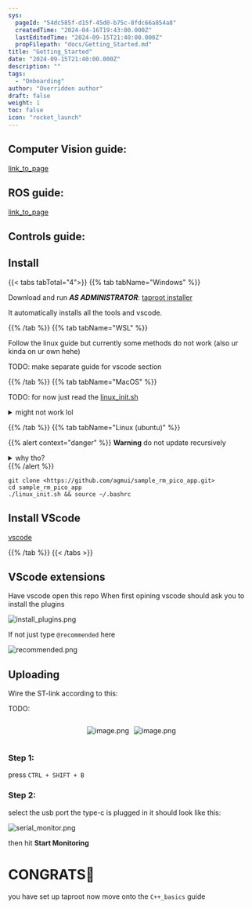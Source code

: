 ```yaml
---
sys:
  pageId: "54dc585f-d15f-45d0-b75c-8fdc66a854a8"
  createdTime: "2024-04-16T19:43:00.000Z"
  lastEditedTime: "2024-09-15T21:40:00.000Z"
  propFilepath: "docs/Getting_Started.md"
title: "Getting_Started"
date: "2024-09-15T21:40:00.000Z"
description: ""
tags:
  - "Onboarding"
author: "Overridden author"
draft: false
weight: 1
toc: false
icon: "rocket_launch"
---
```


## Computer Vision guide:

[link_to_page](86d45bc0-388b-4d26-8848-44f255f73d0e)

## ROS guide:

[link_to_page](3c76c1de-ec8f-46d6-8b0a-294005edc2d5)

## Controls guide:

## Install

{{< tabs tabTotal="4">}}
{{% tab tabName="Windows" %}}

Download and run _**AS ADMINISTRATOR**_: [taproot installer](https://github.com/Thornbots/TeachingFreshies/releases/tag/1.0)

It automatically installs all the tools and vscode.

{{% /tab %}}
{{% tab tabName="WSL" %}}

Follow the linux guide but currently some methods do not work (also ur kinda on ur own hehe)

TODO: make separate guide for vscode section

{{% /tab %}}
{{% tab tabName="MacOS" %}}

TODO: for now just read the [linux_init.sh](https://github.com/agmui/sample_rm_pico_app/blob/main/linux_init.sh)

<details>
<summary>might not work lol</summary>

`brew install libusb pkg-config`

Next install: [vscode](https://code.visualstudio.com/Download)

</details>

{{% /tab %}}
{{% tab tabName="Linux (ubuntu)" %}}

{{% alert context="danger" %}}
**Warning** do not update recursively
<details>
<summary>why tho?</summary>
There are some submodules that may go on for a while (like tinyusb) and I highly
recommend you don't need to get them.
If you want to see what submodules I update just look in `linux_init.sh`
</details>
{{% /alert %}}

```shell
git clone <https://github.com/agmui/sample_rm_pico_app.git>
cd sample_rm_pico_app
./linux_init.sh && source ~/.bashrc
```

## Install VScode

[vscode](https://code.visualstudio.com/Download)

{{% /tab %}}
{{< /tabs >}}

## VScode extensions

Have vscode open this repo
When first opining vscode should ask you to install the plugins

![install_plugins.png](https://prod-files-secure.s3.us-west-2.amazonaws.com/d518164a-d88e-44d1-a4ee-3adb3bd8bce0/89bd30f0-1825-4e77-867b-0a41ce370880/install_plugins.png?X-Amz-Algorithm=AWS4-HMAC-SHA256&X-Amz-Content-Sha256=UNSIGNED-PAYLOAD&X-Amz-Credential=ASIAZI2LB4663PGG2YCJ%2F20250426%2Fus-west-2%2Fs3%2Faws4_request&X-Amz-Date=20250426T032416Z&X-Amz-Expires=3600&X-Amz-Security-Token=IQoJb3JpZ2luX2VjEKP%2F%2F%2F%2F%2F%2F%2F%2F%2F%2FwEaCXVzLXdlc3QtMiJIMEYCIQCHJPZKlpLr29tC1XmKK8jusIR5T7Xq%2FKvU0Zr3kg2EMwIhANfNKLV6XBpNNvJl587V7tW3Zj47YuyvVKWUXME8k7VrKv8DCDwQABoMNjM3NDIzMTgzODA1Igy%2FVQ5qdbOa81PaeKUq3AOLsoOdstLkt4kskrDrz7uVLKLzUaVJNpJ1qhMgzynvFbgCSDvtYB3pEKJBr27WbfQKp%2BFUVbDbnlb9ZhIutIU5q6MfbNVbiNmRKlNLceN97esIhFyDjeXCglgf9U0cJHmMsgzX%2FcNfa6kAa4ESicGqQ6N%2BwO6sz3C1lyqbTbvAU6PdAEVP5DiJkOIl%2FqIz%2FsbW6l2QWDmx5BZDlxT3v8C1rR50hEkg8eFNSIINEz%2B0Kwh%2Fp%2BvrF4ge9qJpzyzT8Fl6DmYTCNn01H3V%2BjTwbXrQ%2FRqQef14Hg2kLXHZ%2FYATwH3PWt4j7uToDwjcvvGFea7l%2BhzlLBJPLrchcgBMg9TmHRwgcAh1BXk56BHVg3GkTEWtWMKf2Nw%2Fbp5eSPH1xnpd5LMhsd2EUPxsuhQuMo6l5yFU3MBORm1Ggfnim%2BTRsnMN2dC%2BE5lK4SmyUtoLulTbcm9FCE5LMymvmHC7b6%2FBnALpPgM2%2FLmjShTLv1Tl5swBV7KK0Giep6UdmewuKmUFt2TdwsenzSpPK%2FkBTchgE5HeB1FpdBOsaDD9fRLTQNfz1pOhIuaBWDRfObYbyDlFplsAQRjblGH6elIptgDp2rvPNrURJdznPeySxb9jrQM9RWFheA8dk6JptTCbkrHABjqkAZ3I3Da7j94g5HFteQgrQDyRFvDNL73bGucTvhVVWT9z2xGfKSCLjAeHV5y1JYi1lKu%2FdZ1RODNv5poQ4Fj8ZoveBGyg8aKBoOghzcLLneugM1u5ikLf0SCK4MWI3KP6hDljO%2B95RdNwsoZ%2BqSbytsXtOC4IKJ8porzg7FBUSREixn4xPo0xfQ3F1vqypLzXOEMMaXuURFUlRNFPgjjl7wVoARSH&X-Amz-Signature=1d095a1a17daffaeb29754dbb0a1b73d5ffd4490651fd2226ec1918f3969e6e7&X-Amz-SignedHeaders=host&x-id=GetObject)

If not just type `@recommended` here  

![recommended.png](https://prod-files-secure.s3.us-west-2.amazonaws.com/d518164a-d88e-44d1-a4ee-3adb3bd8bce0/61e661e9-5d85-4dfc-be0d-8d2097a5e793/recommended.png?X-Amz-Algorithm=AWS4-HMAC-SHA256&X-Amz-Content-Sha256=UNSIGNED-PAYLOAD&X-Amz-Credential=ASIAZI2LB4663PGG2YCJ%2F20250426%2Fus-west-2%2Fs3%2Faws4_request&X-Amz-Date=20250426T032416Z&X-Amz-Expires=3600&X-Amz-Security-Token=IQoJb3JpZ2luX2VjEKP%2F%2F%2F%2F%2F%2F%2F%2F%2F%2FwEaCXVzLXdlc3QtMiJIMEYCIQCHJPZKlpLr29tC1XmKK8jusIR5T7Xq%2FKvU0Zr3kg2EMwIhANfNKLV6XBpNNvJl587V7tW3Zj47YuyvVKWUXME8k7VrKv8DCDwQABoMNjM3NDIzMTgzODA1Igy%2FVQ5qdbOa81PaeKUq3AOLsoOdstLkt4kskrDrz7uVLKLzUaVJNpJ1qhMgzynvFbgCSDvtYB3pEKJBr27WbfQKp%2BFUVbDbnlb9ZhIutIU5q6MfbNVbiNmRKlNLceN97esIhFyDjeXCglgf9U0cJHmMsgzX%2FcNfa6kAa4ESicGqQ6N%2BwO6sz3C1lyqbTbvAU6PdAEVP5DiJkOIl%2FqIz%2FsbW6l2QWDmx5BZDlxT3v8C1rR50hEkg8eFNSIINEz%2B0Kwh%2Fp%2BvrF4ge9qJpzyzT8Fl6DmYTCNn01H3V%2BjTwbXrQ%2FRqQef14Hg2kLXHZ%2FYATwH3PWt4j7uToDwjcvvGFea7l%2BhzlLBJPLrchcgBMg9TmHRwgcAh1BXk56BHVg3GkTEWtWMKf2Nw%2Fbp5eSPH1xnpd5LMhsd2EUPxsuhQuMo6l5yFU3MBORm1Ggfnim%2BTRsnMN2dC%2BE5lK4SmyUtoLulTbcm9FCE5LMymvmHC7b6%2FBnALpPgM2%2FLmjShTLv1Tl5swBV7KK0Giep6UdmewuKmUFt2TdwsenzSpPK%2FkBTchgE5HeB1FpdBOsaDD9fRLTQNfz1pOhIuaBWDRfObYbyDlFplsAQRjblGH6elIptgDp2rvPNrURJdznPeySxb9jrQM9RWFheA8dk6JptTCbkrHABjqkAZ3I3Da7j94g5HFteQgrQDyRFvDNL73bGucTvhVVWT9z2xGfKSCLjAeHV5y1JYi1lKu%2FdZ1RODNv5poQ4Fj8ZoveBGyg8aKBoOghzcLLneugM1u5ikLf0SCK4MWI3KP6hDljO%2B95RdNwsoZ%2BqSbytsXtOC4IKJ8porzg7FBUSREixn4xPo0xfQ3F1vqypLzXOEMMaXuURFUlRNFPgjjl7wVoARSH&X-Amz-Signature=32d38d5073ce6587fada2f281c96f1f06cf9c060eb035fdf80dd3740beff576d&X-Amz-SignedHeaders=host&x-id=GetObject)

## Uploading

Wire the ST-link according to this:

TODO:

<div style="display: flex;flex-direction: row; column-gap:10px; max-width: 630px;justify-content: center;">
<div>

![image.png](https://prod-files-secure.s3.us-west-2.amazonaws.com/d518164a-d88e-44d1-a4ee-3adb3bd8bce0/210ecb78-1116-4d7b-b9b7-2292f66fa2c2/image.png?X-Amz-Algorithm=AWS4-HMAC-SHA256&X-Amz-Content-Sha256=UNSIGNED-PAYLOAD&X-Amz-Credential=ASIAZI2LB466RRGDJRS4%2F20250426%2Fus-west-2%2Fs3%2Faws4_request&X-Amz-Date=20250426T032419Z&X-Amz-Expires=3600&X-Amz-Security-Token=IQoJb3JpZ2luX2VjEKP%2F%2F%2F%2F%2F%2F%2F%2F%2F%2FwEaCXVzLXdlc3QtMiJGMEQCIAHeXsH0cub5DxWX%2BOpVcUWv7LaxB9wIay%2BXkx97EXVBAiAlwMEVLzReqJNeb77SuVCOQsVqG%2FZ1KVl3SQLRiJNToyr%2FAwg8EAAaDDYzNzQyMzE4MzgwNSIMDSswN%2Fl0%2BQJ%2BGB5sKtwDLQ0AR%2BeLIJZeNBPxKRkHV44wmBZiZsehHhxA4vy9w401N9co3aDi3n0HoJWSG4t2HnFpLW1LXPbTZhfzgJNPFUB%2Bdhc2QuJw%2Btr%2BTe6CHO5z%2FYnm59s%2FYmrFAbZ5ZKyKRQ98Ax4jzjqFWZDGLsiXJU2tUUvex43V0XTv4WSju3roX6u1ZHjaPOYnz%2BC2dOSYbbLLOxFNIipzrBCOoz1fQFiHUJzgj6rIvXYPJ8SzOhMKvUjmroDVpCHTvEPXsJZQtEgQK9B6QGWQkh1L2ykMc%2Fw3OyekOJhWsWhftChvf1d5XM70NeFLceMm1YNrmqEJdsbS7PSTHd3AdVLGG9tjJ5lvLmjhyEdWBZpbFT25wVYAFLNZiKPrJID4tRoE1%2BvKMOYoFqtdJ%2FBtbjnTON8iNAL75hpawjTuvxQsv1jK4giuRGWlXEkYzB7L7sX7PPXiavw0HyAgx9tseH5cXis71TfIjaMWYJm5NRTTTCST3rz4c0QipLbkR9PQqRa58CLZpztfhMwCA%2F%2FD9DtEd%2Fu9ZhIViIBIwVgeGwU3SafOG23xlTZkOy%2Fzu%2BLuEqzfSLjjHfw%2F6YRpBoQEOWaG%2BRNvZj4b4WImZKx5YERWXkZBe4ZvnnFb%2BHGcd3V1WCcw%2FI2xwAY6pgEy3GksOOmUHX94s1PoGE%2Fqqh6QYUQf1YjZqlRg33PMHqyU60kSzSS4ycOfx4ZpjunXUH%2BbRi967c%2B113hxFeo55xbEchmSrto4ckn%2FifgMNOVn5fEISiMMyCgQGmdVkt0aBY%2BBgy%2FybzT39AhURBHuatX9NUAVexn8lAn4C72rh6Qr9BcMkTiYLn8d65wuJ4XNb0tVGiL7CB5U9q5k6IFR1h67Hste&X-Amz-Signature=6efaea2dea3d68363887f9947aaeaf74d43ec5e9b30109e9a6b03918fd135193&X-Amz-SignedHeaders=host&x-id=GetObject)

</div>
<div>

![image.png](https://prod-files-secure.s3.us-west-2.amazonaws.com/d518164a-d88e-44d1-a4ee-3adb3bd8bce0/33a0fd0f-8ca6-4a86-8e09-26e95ded1fff/image.png?X-Amz-Algorithm=AWS4-HMAC-SHA256&X-Amz-Content-Sha256=UNSIGNED-PAYLOAD&X-Amz-Credential=ASIAZI2LB466UFTHEUDC%2F20250426%2Fus-west-2%2Fs3%2Faws4_request&X-Amz-Date=20250426T032419Z&X-Amz-Expires=3600&X-Amz-Security-Token=IQoJb3JpZ2luX2VjEKP%2F%2F%2F%2F%2F%2F%2F%2F%2F%2FwEaCXVzLXdlc3QtMiJHMEUCIHjb1O10sRwda9lG1zLovYtM7%2BVEteOlybkG%2FPLKBavBAiEA7vnRc5ESPsDC7EvFNzn6wOAZXD1DiKk95GrtjLQvE1oq%2FwMIPBAAGgw2Mzc0MjMxODM4MDUiDFBmlE4c1WvMa4s%2FaircA0zg5kgcnGxX5cfUOLz%2B5KhMMnf7TP5mySX1kxa6m9WeUBbl3Qwxinu3%2B%2B41XLGwgvuLJJyz1Wh47LNShcyeWdxPJkYcGlw7tWwry%2B6HT8gc8q7viLCTSsGvdYwaT%2BrzwGDrMNZB53d8capgDuN5UDa7lSTORCAPtLHINLhsJDEcdcY8WydFGisAraSOnQn8KgC%2FsPmfWHhuhFBbBBabWUAnlMju%2B9p7YCyYW80kNruEwQjUV77oJiwu71lr4p8wzv4r5l9OPFiKDlg4UPr%2FCDtANYTcZ7IKCvEGNvryGPxHBUR3rkfMS7ixQFnmlUq2b7SoFwmPBT%2Fw2Fq6suf4%2FfHX%2Brx7IyDNPp4fjYoKIk02FqSI2tEIF4Z1Z1ojtXyendK0F%2FhMCnRbJO0Q7Gjy0nltc3C5y6No5MFqaYx2KsEqT%2BGQFQpptKuouAxmev2yEv4dRx0bRhePosRJfxr%2B%2FUD3bcKOMWgzL%2F6KW1wjFvAHu5E%2FnJ7JpEnYJCGKMpRej2B1S7rdYoR%2FwQAYDGGqscST8dKgSYYY%2FLn6THvZEPX8G2q%2FiIHMtnT8ct65FCXQI8rJiOMTlMuC6jQZzHjVi%2Fxkw7iZ%2BeLejfmLjMdBg%2B8wZLk0r72WcOcvVZulMPmNscAGOqUBTQGX72FtERJ5T0sKeiwtrpiiwXH2so2BVIWTezAjggBfIIr6FBKfp8Ucs2Jx1lv5mAEVMLH2OQYPSQTbqjXcT3fp%2BRi1qrgD9TYuFScGVObpRZo7sqok5poMyXw7uI9CIck2O9O004fCxFxzN05kx7jWYrP4Z8cAtxpDWXqYn2noVNoWedoNWOENHDlHx7kWpw%2BX3HmsisyaQDwdUqfUNITaciEs&X-Amz-Signature=1220d7f3d72e5fdb89b7d9b588551c8f8bf095a5153e45452d39ebf5aa96fb02&X-Amz-SignedHeaders=host&x-id=GetObject)

</div>
</div>

### Step 1:

press `CTRL + SHIFT + B`

### Step 2:

select the usb port the type-c is plugged in it should look like this:

![serial_monitor.png](https://prod-files-secure.s3.us-west-2.amazonaws.com/d518164a-d88e-44d1-a4ee-3adb3bd8bce0/f03f4774-05d4-4393-b6a0-d5efb6d315ab/serial_monitor.png?X-Amz-Algorithm=AWS4-HMAC-SHA256&X-Amz-Content-Sha256=UNSIGNED-PAYLOAD&X-Amz-Credential=ASIAZI2LB4663PGG2YCJ%2F20250426%2Fus-west-2%2Fs3%2Faws4_request&X-Amz-Date=20250426T032416Z&X-Amz-Expires=3600&X-Amz-Security-Token=IQoJb3JpZ2luX2VjEKP%2F%2F%2F%2F%2F%2F%2F%2F%2F%2FwEaCXVzLXdlc3QtMiJIMEYCIQCHJPZKlpLr29tC1XmKK8jusIR5T7Xq%2FKvU0Zr3kg2EMwIhANfNKLV6XBpNNvJl587V7tW3Zj47YuyvVKWUXME8k7VrKv8DCDwQABoMNjM3NDIzMTgzODA1Igy%2FVQ5qdbOa81PaeKUq3AOLsoOdstLkt4kskrDrz7uVLKLzUaVJNpJ1qhMgzynvFbgCSDvtYB3pEKJBr27WbfQKp%2BFUVbDbnlb9ZhIutIU5q6MfbNVbiNmRKlNLceN97esIhFyDjeXCglgf9U0cJHmMsgzX%2FcNfa6kAa4ESicGqQ6N%2BwO6sz3C1lyqbTbvAU6PdAEVP5DiJkOIl%2FqIz%2FsbW6l2QWDmx5BZDlxT3v8C1rR50hEkg8eFNSIINEz%2B0Kwh%2Fp%2BvrF4ge9qJpzyzT8Fl6DmYTCNn01H3V%2BjTwbXrQ%2FRqQef14Hg2kLXHZ%2FYATwH3PWt4j7uToDwjcvvGFea7l%2BhzlLBJPLrchcgBMg9TmHRwgcAh1BXk56BHVg3GkTEWtWMKf2Nw%2Fbp5eSPH1xnpd5LMhsd2EUPxsuhQuMo6l5yFU3MBORm1Ggfnim%2BTRsnMN2dC%2BE5lK4SmyUtoLulTbcm9FCE5LMymvmHC7b6%2FBnALpPgM2%2FLmjShTLv1Tl5swBV7KK0Giep6UdmewuKmUFt2TdwsenzSpPK%2FkBTchgE5HeB1FpdBOsaDD9fRLTQNfz1pOhIuaBWDRfObYbyDlFplsAQRjblGH6elIptgDp2rvPNrURJdznPeySxb9jrQM9RWFheA8dk6JptTCbkrHABjqkAZ3I3Da7j94g5HFteQgrQDyRFvDNL73bGucTvhVVWT9z2xGfKSCLjAeHV5y1JYi1lKu%2FdZ1RODNv5poQ4Fj8ZoveBGyg8aKBoOghzcLLneugM1u5ikLf0SCK4MWI3KP6hDljO%2B95RdNwsoZ%2BqSbytsXtOC4IKJ8porzg7FBUSREixn4xPo0xfQ3F1vqypLzXOEMMaXuURFUlRNFPgjjl7wVoARSH&X-Amz-Signature=eb1d75b8106be5860c74565c6e86e43c522a4a40daca58cb015ecf7518360957&X-Amz-SignedHeaders=host&x-id=GetObject)

then hit **Start Monitoring**

# CONGRATS🎉

you have set up taproot now move onto the `C++_basics` guide
